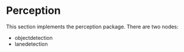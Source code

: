 # Perception

This section implements the perception package. There are two nodes:

- objectdetection
- lanedetection
